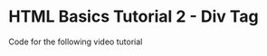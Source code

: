 HTML Basics Tutorial 2 - Div Tag
================================

Code for the following video tutorial 
